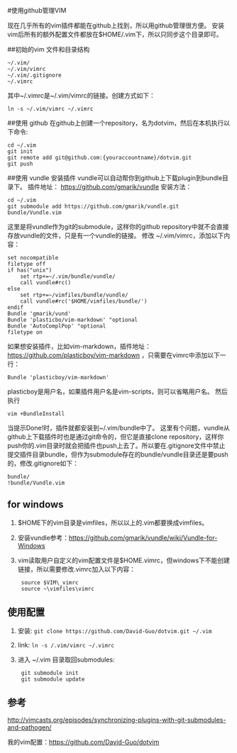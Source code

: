 #使用github管理VIM

现在几乎所有的vim插件都能在github上找到，所以用github管理很方便。
安装vim后所有的额外配置文件都放在$HOME/.vim下，所以只同步这个目录即可。

##初始的vim 文件和目录结构

    ~/.vim/
    ~/.vim/vimrc
    ~/.vim/.gitignore
    ~/.vimrc
其中~/.vimrc是~/.vim/vimrc的链接。创建方式如下：
 
    ln -s ~/.vim/vimrc ~/.vimrc

##使用 github
在github上创建一个repository，名为dotvim，然后在本机执行以下命令:

    cd ~/.vim
    git init
    git remote add git@github.com:{youraccountname}/dotvim.git
    git push


##使用 vundle 安装插件
vundle可以自动帮你到github上下载plugin到bundle目录下。
插件地址： https://github.com/gmarik/vundle
安装方法： 

    cd ~/.vim
    git submodule add https://github.com/gmarik/vundle.git bundle/Vundle.vim

这里是将vundle作为git的submodule，这样你的github repository中就不会直接存放vundle的文件，只是有一个vundle的链接。
修改 ~/.vim/vimrc，添加以下内容：

```vimrc
set nocompatible
filetype off
if has("unix")
    set rtp+=~/.vim/bundle/vundle/
    call vundle#rc()
else 
    set rtp+=~/vimfiles/bundle/vundle/
    call vundle#rc('$HOME/vimfiles/bundle/')
endif
Bundle 'gmarik/vund'
Bundle 'plasticbo/vim-markdown' "optional
Bundle 'AutoComplPop' "optional
filetype on
``````

如果想安装插件，比如vim-markdown，插件地址：https://github.com/plasticboy/vim-markdown ，只需要在vimrc中添加以下一行：

    Bundle 'plasticboy/vim-markdown'
plasticboy是用户名，如果插件用户名是vim-scripts，则可以省略用户名。
然后执行

    vim +BundleInstall

当提示Done!时，插件就都安装到~/.vim/bundle中了。
这里有个问题，vundle从github上下载插件时也是通过git命令的，但它是直接clone repository，这样你push你的.vim目录时就会把插件也push上去了。所以要在.gitignore文件中禁止提交插件目录bundle，但作为submodule存在的bundle/vundle目录还是要push的，修改.gitignore如下：

    bundle/
    !bundle/Vundle.vim

## for windows
1. $HOME下的vim目录是vimfiles，所以以上的.vim都要换成vimfiles。
2. 安装vundle参考：https://github.com/gmarik/vundle/wiki/Vundle-for-Windows
3. vim读取用户自定义的vim配置文件是$HOME\.vimrc，但windows下不能创建链接，所以需要修改.vimrc加入以下内容：

        source $VIM\_vimrc
        source ~\vimfiles\vimrc

## 使用配置

1. 安装: `git clone https://github.com/David-Guo/dotvim.git ~/.vim`
2. link: `ln -s /.vim/vimrc ~/.vimrc`
3. 进入 ~/.vim 目录取回submodules: 

        git submodule init
        git submodule update


## 参考

http://vimcasts.org/episodes/synchronizing-plugins-with-git-submodules-and-pathogen/

我的vim配置：https://github.com/David-Guo/dotvim
